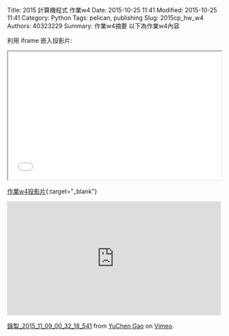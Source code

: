 Title: 2015 計算機程式 作業w4
Date: 2015-10-25 11:41
Modified: 2015-10-25 11:41
Category: Python
Tags: pelican, publishing
Slug: 2015cp_hw_w4
Authors: 40323229
Summary: 作業w4摘要
以下為作業w4內容

利用 iframe 嵌入投影片:

<iframe src="simplest1.html" width="500" height="300"></iframe>

[作業w4投影片](simplest.html){:target="_blank"}

<iframe src="https://player.vimeo.com/video/145060376" width="500" height="266" frameborder="0" webkitallowfullscreen mozallowfullscreen allowfullscreen></iframe> <p><a href="https://vimeo.com/145060376">錄製_2015_11_09_00_32_18_541</a> from <a href="https://vimeo.com/user45634325">YuChen Gao</a> on <a href="https://vimeo.com">Vimeo</a>.</p>


